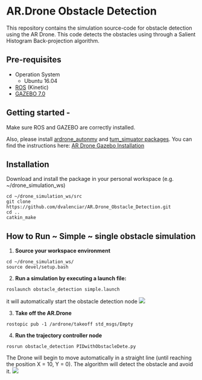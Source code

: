 # AR.Drone Obstacle Detection

This repository contains the simulation source-code for obstacle detection using the AR Drone. This code detects the obstacles using through a Salient Histogram Back-projection algorithm.  

## Pre-requisites

* Operation System
  * Ubuntu 16.04
* [ROS](http://wiki.ros.org/kinetic/Installation/Ubuntu) (Kinetic)
* [GAZEBO 7.0](http://gazebosim.org/)
  

## Getting started - 
Make sure ROS and GAZEBO are correctly installed. 

Also, please install [ardrone_autonmy](https://github.com/AutonomyLab/ardrone_autonomy) and [tum_simuator packages](https://github.com/eborghi10/AR.Drone-ROS). You can find the instructions here:
[AR Drone Gazebo Installation](https://github.com/dvalenciar/AR_Drone_ROS_GUI#getting-started)


## Installation 

Download and install the package in your personal workspace (e.g. ~/drone_simulation_ws)

  ```
  cd ~/drone_simulation_ws/src
  git clone https://github.com/dvalenciar/AR.Drone_Obstacle_Detection.git
  cd ..
  catkin_make
  ```
  
  ## How to Run ~ Simple ~ single obstacle simulation ##


1. **Source your workspace environment**

  ```
  cd ~/drone_simulation_ws/
  source devel/setup.bash
  ```
2. **Run a simulation by executing a launch file:**

  ```
  roslaunch obstacle_detection simple.launch
  ```
  it will automatically start the obstacle detection node
  ![](https://github.com/dvalenciar/AR.Drone_Obstacle_Detection/blob/master/pic1.png)
  
  
3. **Take off the AR.Drone**

  ```
  rostopic pub -1 /ardrone/takeoff std_msgs/Empty
  ```


4. **Run the trajectory controller node**

 ```
 rosrun obstacle_detection PIDwithObstacleDete.py
 ```

The Drone will begin to move automatically in a straight line (until reaching the position X = 10, Y = 0). The algorithm  will detect the obstacle and avoid it.
![](https://github.com/dvalenciar/AR.Drone_Obstacle_Detection/blob/master/simple.gif)
